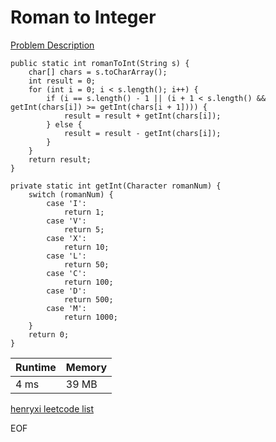 # Roman to Integer
[Problem Description](https://leetcode.com/problems/roman-to-integer/)

```
public static int romanToInt(String s) {
    char[] chars = s.toCharArray();
    int result = 0;
    for (int i = 0; i < s.length(); i++) {
        if (i == s.length() - 1 || (i + 1 < s.length() && getInt(chars[i]) >= getInt(chars[i + 1]))) {
            result = result + getInt(chars[i]);
        } else {
            result = result - getInt(chars[i]);
        }
    }
    return result;
}

private static int getInt(Character romanNum) {
    switch (romanNum) {
        case 'I':
            return 1;
        case 'V':
            return 5;
        case 'X':
            return 10;
        case 'L':
            return 50;
        case 'C':
            return 100;
        case 'D':
            return 500;
        case 'M':
            return 1000;
    }
    return 0;
}
```

| Runtime       | Memory     | 
| :------------- | :---------- |
| 4 ms | 39 MB	   |


[henryxi leetcode list](http://www.henryxi.com/leetcode)

EOF
